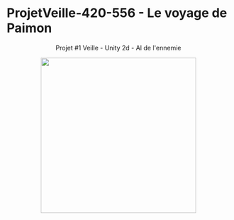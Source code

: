 # ProjetVeille-420-556 - Le voyage de Paimon
<p align="center">Projet #1 Veille - Unity 2d - AI de l'ennemie</p>

<div align="center">
  <img src="https://pbs.twimg.com/media/EZZKDHmUcAAyvCO?format=jpg&name=4096x4096" data-canonical-src="" width="350"  />
 </div>


